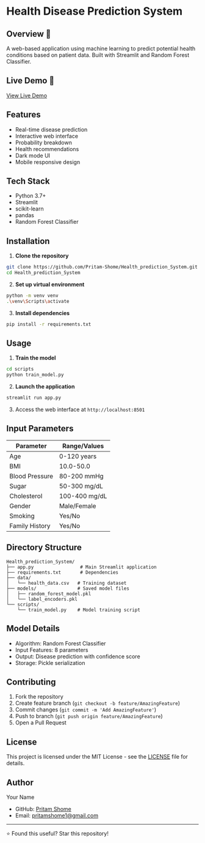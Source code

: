 # Health Disease Prediction System

## Overview 🌟
A web-based application using machine learning to predict potential health conditions based on patient data. Built with Streamlit and Random Forest Classifier.

## Live Demo 🚀
[View Live Demo](#) <!-- Add your deployed app link -->

## Features
- Real-time disease prediction
- Interactive web interface
- Probability breakdown
- Health recommendations
- Dark mode UI
- Mobile responsive design

## Tech Stack
- Python 3.7+
- Streamlit
- scikit-learn
- pandas
- Random Forest Classifier

## Installation

1. **Clone the repository**
```bash
git clone https://github.com/Pritam-Shome/Health_prediction_System.git
cd Health_prediction_System
```

2. **Set up virtual environment**
```bash
python -m venv venv
.\venv\Scripts\activate
```

3. **Install dependencies**
```bash
pip install -r requirements.txt
```

## Usage

1. **Train the model**
```bash
cd scripts
python train_model.py
```

2. **Launch the application**
```bash
streamlit run app.py
```

3. Access the web interface at `http://localhost:8501`

## Input Parameters

| Parameter | Range/Values |
|-----------|-------------|
| Age | 0-120 years |
| BMI | 10.0-50.0 |
| Blood Pressure | 80-200 mmHg |
| Sugar | 50-300 mg/dL |
| Cholesterol | 100-400 mg/dL |
| Gender | Male/Female |
| Smoking | Yes/No |
| Family History | Yes/No |

## Directory Structure
```
Health_prediction_System/
├── app.py                 # Main Streamlit application
├── requirements.txt       # Dependencies
├── data/
│   └── health_data.csv   # Training dataset
├── models/               # Saved model files
│   ├── random_forest_model.pkl
│   └── label_encoders.pkl
└── scripts/
    └── train_model.py    # Model training script
```

## Model Details
- Algorithm: Random Forest Classifier
- Input Features: 8 parameters
- Output: Disease prediction with confidence score
- Storage: Pickle serialization



## Contributing
1. Fork the repository
2. Create feature branch (`git checkout -b feature/AmazingFeature`)
3. Commit changes (`git commit -m 'Add AmazingFeature'`)
4. Push to branch (`git push origin feature/AmazingFeature`)
5. Open a Pull Request

## License
This project is licensed under the MIT License - see the [LICENSE](LICENSE) file for details.

## Author
Your Name
- GitHub: [Pritam Shome](https://github.com/yourusername)
- Email: pritamshome1@gmail.com



---
⭐ Found this useful? Star this repository!